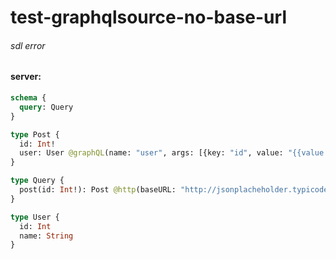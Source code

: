 # test-graphqlsource-no-base-url

###### sdl error

#### server:

```graphql
schema {
  query: Query
}

type Post {
  id: Int!
  user: User @graphQL(name: "user", args: [{key: "id", value: "{{value.userId}}"}])
}

type Query {
  post(id: Int!): Post @http(baseURL: "http://jsonplacheholder.typicode.com", path: "/posts/{{args.id}}")
}

type User {
  id: Int
  name: String
}
```
